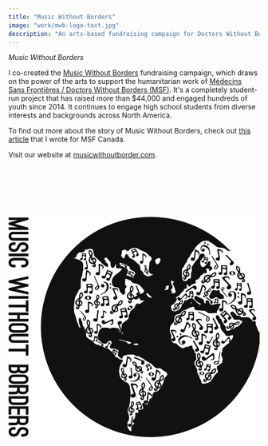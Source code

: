 ```yaml
---
title: "Music Without Borders"
image: "work/mwb-logo-text.jpg"
description: "An arts-based fundraising campaign for Doctors Without Borders"
---
```


_Music Without Borders_

I co-created the [Music Without Borders](http://musicwithoutborder.com "Music Without Borders Website") fundraising campaign, which draws on the power of the arts to support the humanitarian work of [Médecins Sans Frontières / Doctors Without Borders (MSF)](http://www.msf.ca/ "MSF Website"). It's a completely student-run project that has raised more than $44,000 and engaged hundreds of youth since 2014. It continues to engage high school students from diverse interests and backgrounds across North America.  

To find out more about the story of Music Without Borders, check out [this article](http://www.doctorswithoutborders.ca/article/supporter-stories-toronto-high-school-student-explains-how-msfs-work-inspired-organizers "MWB article for MSF") that I wrote for MSF Canada.  

Visit our website at [musicwithoutborder.com](http://musicwithoutborder.com "Music Without Borders Website").  
&nbsp;  
&nbsp;  
&nbsp;  
&nbsp;  
&nbsp;  
&nbsp;  

![MWB logo](../../assets/work/mwb-logo-text.jpg)  

&nbsp;  
&nbsp;  
&nbsp;  
&nbsp;  
&nbsp;  
&nbsp;  
